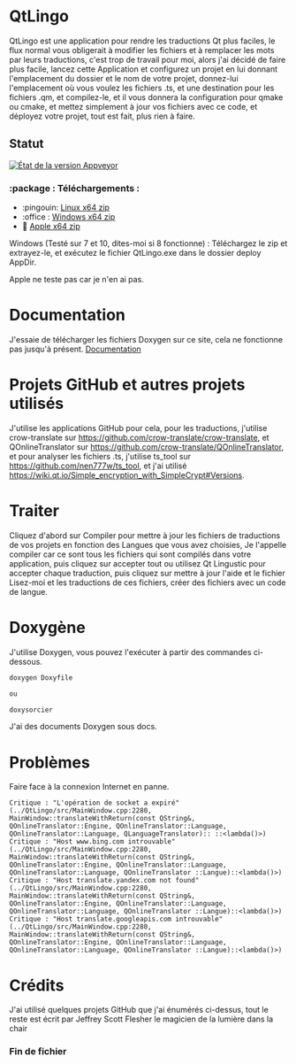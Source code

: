 # QtLingo

QtLingo est une application pour rendre les traductions Qt plus faciles,
le flux normal vous obligerait à modifier les fichiers et à remplacer les mots par leurs traductions,
c'est trop de travail pour moi,
alors j'ai décidé de faire plus facile,
lancez cette Application et configurez un projet en lui donnant l'emplacement du dossier et le nom de votre projet,
donnez-lui l'emplacement où vous voulez les fichiers .ts,
et une destination pour les fichiers .qm,
et compilez-le,
et il vous donnera la configuration pour qmake ou cmake,
et mettez simplement à jour vos fichiers avec ce code,
et déployez votre projet,
tout est fait, plus rien à faire.

## Statut

[![État de la version Appveyor](https://ci.appveyor.com/api/projects/status/j7htumuwfx31elf6?svg=true)](https://ci.appveyor.com/project/Light-Wizzard/qtlingo)

### :package : **Téléchargements :**

- :pingouin: [Linux x64 zip ](https://github.com/Light-Wizzard/QtLingo/releases/download/continuous/QtLingo-Ubuntu-Release-x64.zip)
- :office : [Windows x64 zip](https://github.com/Light-Wizzard/QtLingo/releases/download/continuous/QtLingo-Windows-Release-x64.zip)
- :apple: [Apple x64 zip ](https://github.com/Light-Wizzard/QtLingo/releases/download/continuous/QtLingo-MacOs-Release-x64.zip)

Windows (Testé sur 7 et 10, dites-moi si 8 fonctionne) : Téléchargez le zip et extrayez-le,
et exécutez le fichier QtLingo.exe dans le dossier deploy AppDir.

Apple ne teste pas car je n'en ai pas.

# Documentation

J'essaie de télécharger les fichiers Doxygen sur ce site, cela ne fonctionne pas jusqu'à présent.
[Documentation](https://light-wizzard.github.io/QtLingo/)

# Projets GitHub et autres projets utilisés

J'utilise les applications GitHub pour cela,
pour les traductions, j'utilise crow-translate sur https://github.com/crow-translate/crow-translate,
et QOnlineTranslator sur https://github.com/crow-translate/QOnlineTranslator,
et pour analyser les fichiers .ts, j'utilise ts_tool sur https://github.com/nen777w/ts_tool,
et j'ai utilisé https://wiki.qt.io/Simple_encryption_with_SimpleCrypt#Versions.

# Traiter

Cliquez d'abord sur Compiler pour mettre à jour les fichiers de traductions de vos projets en fonction des Langues que vous avez choisies,
Je l'appelle compiler car ce sont tous les fichiers qui sont compilés dans votre application,
puis cliquez sur accepter tout ou utilisez Qt Lingustic pour accepter chaque traduction,
puis cliquez sur mettre à jour l'aide et le fichier Lisez-moi et les traductions de ces fichiers,
créer des fichiers avec un code de langue.

# Doxygène

J'utilise Doxygen, vous pouvez l'exécuter à partir des commandes ci-dessous.

```bash
doxygen Doxyfile

ou

doxysorcier
```

J'ai des documents Doxygen sous docs.

# Problèmes

Faire face à la connexion Internet en panne.

```
Critique : "L'opération de socket a expiré" (../QtLingo/src/MainWindow.cpp:2280, MainWindow::translateWithReturn(const QString&, QOnlineTranslator::Engine, QOnlineTranslator::Language, QOnlineTranslator::Language, QLanguageTranslator):: ::<lambda()>)
Critique : "Host www.bing.com introuvable" (../QtLingo/src/MainWindow.cpp:2280, MainWindow::translateWithReturn(const QString&, QOnlineTranslator::Engine, QOnlineTranslator::Language, QOnlineTranslator::Language, QOnlineTranslator ::Langue)::<lambda()>)
Critique : "Host translate.yandex.com not found" (../QtLingo/src/MainWindow.cpp:2280, MainWindow::translateWithReturn(const QString&, QOnlineTranslator::Engine, QOnlineTranslator::Language, QOnlineTranslator::Language, QOnlineTranslator ::Langue)::<lambda()>)
Critique : "Host translate.googleapis.com introuvable" (../QtLingo/src/MainWindow.cpp:2280, MainWindow::translateWithReturn(const QString&, QOnlineTranslator::Engine, QOnlineTranslator::Language, QOnlineTranslator::Language, QOnlineTranslator ::Langue)::<lambda()>)

```

# Crédits

J'ai utilisé quelques projets GitHub que j'ai énumérés ci-dessus, tout le reste est
écrit par Jeffrey Scott Flesher le magicien de la lumière dans la chair

### Fin de fichier